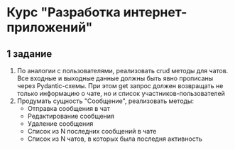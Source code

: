# Курс "Разработка интернет-приложений"

## 1 задание

1. По аналогии с пользователями, реализовать crud методы для чатов. 
Все входные и выходные данные должны быть явно прописаны через Pydantic-схемы. При этом get запрос должен возвращать не только информацию о чате, но и список участников-пользователей
2. Продумать сущность "Сообщение", реализовать методы:
   - Отправка сообщения в чат
   - Редактирование сообщения
   - Удаление сообщения
   - Список из N последних сообщений в чате
   - Список из N чатов, в которых была последня активность